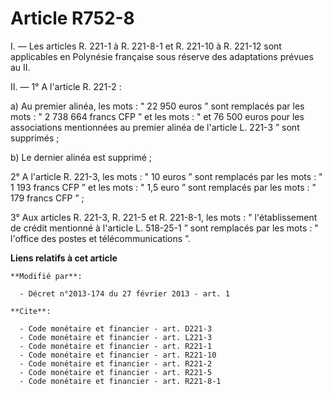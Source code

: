 # Article R752-8

I. ― Les articles R. 221-1 à R. 221-8-1 et R. 221-10 à R. 221-12 sont applicables en Polynésie française sous réserve des
adaptations prévues au II. 

II. ― 1° A l'article R. 221-2 : 

a) Au premier alinéa, les mots : "  22 950 euros  ” sont remplacés par les mots : "  2 738 664 francs CFP  ” et les mots : "
et 76 500 euros pour les associations mentionnées au premier alinéa de l'article L. 221-3 ” sont supprimés ; 

b) Le dernier alinéa est supprimé ; 

2° A l'article R. 221-3, les mots : " 10 euros ” sont remplacés par les mots : " 1 193 francs CFP ” et les mots : " 1,5 euro
” sont remplacés par les mots : " 179 francs CFP ” ; 

3° Aux articles R. 221-3, R. 221-5 et R. 221-8-1, les mots : " l'établissement de crédit mentionné à l'article L. 518-25-1 ”
sont remplacés par les mots : " l'office des postes et télécommunications ”.

**Liens relatifs à cet article**

	**Modifié par**:

	  - Décret n°2013-174 du 27 février 2013 - art. 1

	**Cite**:

	  - Code monétaire et financier - art. D221-3
	  - Code monétaire et financier - art. L221-3
	  - Code monétaire et financier - art. R221-1
	  - Code monétaire et financier - art. R221-10
	  - Code monétaire et financier - art. R221-2
	  - Code monétaire et financier - art. R221-5
	  - Code monétaire et financier - art. R221-8-1
